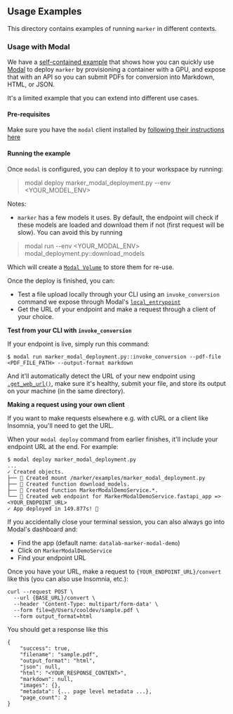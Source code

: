 ## Usage Examples

This directory contains examples of running `marker` in different contexts.

### Usage with Modal

We have a [self-contained example](./modal_deployment.py) that shows how you can quickly use [Modal](https://modal.com) to deploy `marker` by provisioning a container with a GPU, and expose that with an API so you can submit PDFs for conversion into Markdown, HTML, or JSON.

It's a limited example that you can extend into different use cases.

#### Pre-requisites

Make sure you have the `modal` client installed by [following their instructions here](https://modal.com/docs/guide#getting-started)

#### Running the example

Once `modal` is configured, you can deploy it to your workspace by running:

> modal deploy marker_modal_deployment.py --env <YOUR_MODEL_ENV>

Notes:
- `marker` has a few models it uses. By default, the endpoint will check if these models are loaded and download them if not (first request will be slow). You can avoid this by running

> modal run --env <YOUR_MODAL_ENV> modal_deployment.py::download_models

Which will create a [`Modal Volume`](https://modal.com/docs/reference/modal.Volume) to store them for re-use.

Once the deploy is finished, you can:
- Test a file upload locally through your CLI using an `invoke_conversion` command we expose through Modal's [`local_entrypoint`](https://modal.com/docs/reference/modal.App#local_entrypoint)
- Get the URL of your endpoint and make a request through a client of your choice.

**Test from your CLI with `invoke_conversion`**

If your endpoint is live, simply run this command:

```
$ modal run marker_modal_deployment.py::invoke_conversion --pdf-file <PDF_FILE_PATH> --output-format markdown
```

And it'll automatically detect the URL of your new endpoint using [`.get_web_url()`](https://modal.com/docs/guide/webhook-urls#determine-the-url-of-a-web-endpoint-from-code), make sure it's healthy, submit your file, and store its output on your machine (in the same directory).

**Making a request using your own client**

If you want to make requests elsewhere e.g. with cURL or a client like Insomnia, you'll need to get the URL.

When your `modal deploy` command from earlier finishes, it'll include your endpoint URL at the end. For example:

```
$ modal deploy marker_modal_deployment.py
...
✓ Created objects.
├── 🔨 Created mount /marker/examples/marker_modal_deployment.py
├── 🔨 Created function download_models.
├── 🔨 Created function MarkerModalDemoService.*.
└── 🔨 Created web endpoint for MarkerModalDemoService.fastapi_app => <YOUR_ENDPOINT_URL>
✓ App deployed in 149.877s! 🎉
```

If you accidentally close your terminal session, you can also always go into Modal's dashboard and:
  - Find the app (default name: `datalab-marker-modal-demo`)
  - Click on `MarkerModalDemoService`
  - Find your endpoint URL

Once you have your URL, make a request to `{YOUR_ENDPOINT_URL}/convert` like this (you can also use Insomnia, etc.):
```
curl --request POST \
  --url {BASE_URL}/convert \
  --header 'Content-Type: multipart/form-data' \
  --form file=@/Users/cooldev/sample.pdf \
  --form output_format=html
  ```

You should get a response like this

```
{
	"success": true,
	"filename": "sample.pdf",
	"output_format": "html",
	"json": null,
	"html": "<YOUR_RESPONSE_CONTENT>",
	"markdown": null,
	"images": {},
	"metadata": {... page level metadata ...},
	"page_count": 2
}
```

